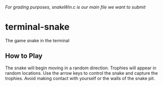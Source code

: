 *For grading purposes, snakeWin.c is our main file we want to submit*
# terminal-snake
The game snake in the terminal

## How to Play
The snake will begin moving in a random direction. 
Trophies will appear in random locations. 
Use the arrow keys to control the snake and capture the trophies. 
Avoid making contact with yourself or the walls of the snake pit.


